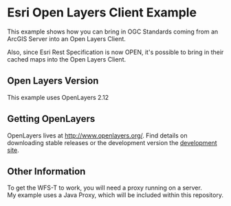 # Esri Open Layers Client Example

This example shows how you can bring in OGC Standards coming from an ArcGIS Server into an Open Layers Client.

Also, since Esri Rest Specification is now OPEN, it's possible to bring in their cached maps into the Open Layers Client.

## Open Layers Version
This example uses OpenLayers 2.12

## Getting OpenLayers

OpenLayers lives at http://www.openlayers.org/.  Find details on downloading stable releases or the development version the [development site](http://trac.osgeo.org/openlayers/wiki/HowToDownload).

## Other Information
To get the WFS-T to work, you will need a proxy running on a server.  
My example uses a Java Proxy, which will be included within this repository.



